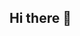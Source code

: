 ## Hi there 👋

<!--
**Shobbylicious/Shobbylicious** is a ✨ _special_ ✨ repository because its `README.md` (this file) appears on your GitHub profile.

Here are some ideas to get you started:

- 🌱 I’m currently learning HTML, CSS, Javascript and the use of browser Developer Tools for debugging
- 👩‍💼 I’m open to opportunities as a QA Game Tester, Tech Support Specialist, Administrative Assistant, Bookkeeper, or Data Entry Clerk.
- 🎮 As a QA Game Tester, I developed an interest in using Unity and exploring game development. I have basic experience with Unity editing and using Plastic SCM for version control.
- 🌐 Feel free to connect with me on LinkedIn, link information is in the bio.

